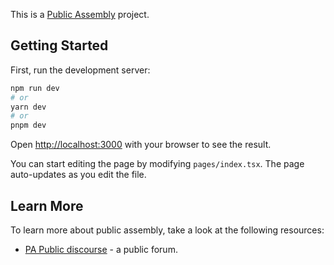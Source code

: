 This is a [Public Assembly](https://www.public---assembly.com/about) project.

## Getting Started

First, run the development server:

```bash
npm run dev
# or
yarn dev
# or
pnpm dev
```

Open [http://localhost:3000](http://localhost:3000) with your browser to see the result.

You can start editing the page by modifying `pages/index.tsx`. The page auto-updates as you edit the file.

## Learn More

To learn more about public assembly, take a look at the following resources:

- [PA Public discourse](https://forum.public---assembly.com) - a public forum.
